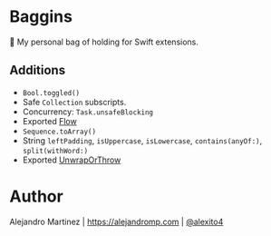 # Baggins

🎒 My personal bag of holding for Swift extensions.

## Additions

- `Bool.toggled()`
- Safe `Collection` subscripts.
- Concurrency: `Task.unsafeBlocking`
- Exported [Flow](https://github.com/alexito4/Flow)
- `Sequence.toArray()`
- String `leftPadding`, `isUppercase`, `isLowercase`, `contains(anyOf:)`, `split(withWord:)`
- Exported [UnwrapOrThrow](https://github.com/alexito4/UnwrapOrThrow)

# Author

Alejandro Martinez | https://alejandromp.com | [@alexito4](https://twitter.com/alexito4)

